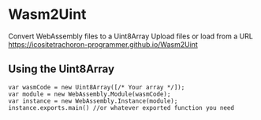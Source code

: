 # Wasm2Uint
Convert WebAssembly files to a Uint8Array
Upload files or load from a URL
https://icositetrachoron-programmer.github.io/Wasm2Uint

## Using the Uint8Array
```
var wasmCode = new Uint8Array([/* Your array */]);
var module = new WebAssembly.Module(wasmCode);
var instance = new WebAssembly.Instance(module);
instance.exports.main() //or whatever exported function you need
```